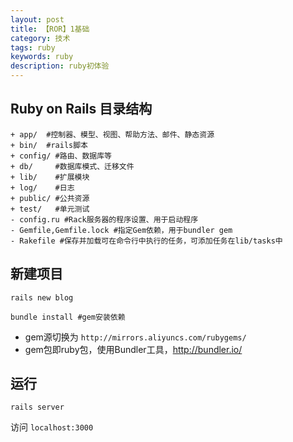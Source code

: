 ```yaml
---
layout: post
title: 【ROR】1基础
category: 技术
tags: ruby
keywords: ruby
description: ruby初体验
---
```


## Ruby on Rails 目录结构

```
+ app/  #控制器、模型、视图、帮助方法、邮件、静态资源
+ bin/  #rails脚本
+ config/ #路由、数据库等
+ db/     #数据库模式、迁移文件
+ lib/    #扩展模块
+ log/    #日志
+ public/ #公共资源
+ test/   #单元测试
- config.ru #Rack服务器的程序设置、用于启动程序
- Gemfile,Gemfile.lock #指定Gem依赖，用于bundler gem
- Rakefile #保存并加载可在命令行中执行的任务，可添加任务在lib/tasks中
```

## 新建项目

```
rails new blog

bundle install #gem安装依赖
```

* gem源切换为 `http://mirrors.aliyuncs.com/rubygems/`
* gem包即ruby包，使用Bundler工具，http://bundler.io/

## 运行

```
rails server
```

访问 `localhost:3000`
